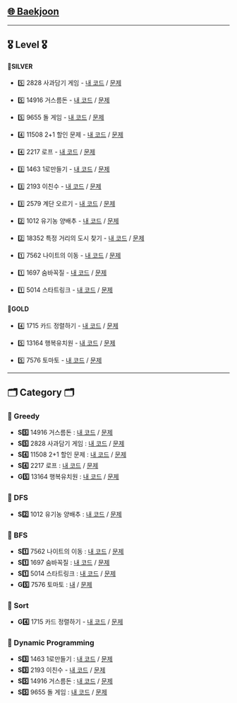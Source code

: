 ## [🌐 Baekjoon](https://www.acmicpc.net/)

---

## 🎖️ Level 🎖️
#### 📍SILVER
- 5️⃣ 2828 사과담기 게임 - [내 코드](https://github.com/yougi8/CodingTestStudy/blob/main/Baekjoon/greedy/apple.py) / [문제](https://www.acmicpc.net/problem/2828)
- 5️⃣ 14916 거스름돈 - [내 코드](https://github.com/yougi8/CodingTestStudy/blob/main/Baekjoon/greedy/change.py) / [문제](https://www.acmicpc.net/problem/14916)
- 5️⃣ 9655 돌 게임 - [내 코드](https://github.com/yougi8/CodingTestStudy/blob/main/Baekjoon/dp/dp_stone.py) / [문제](https://www.acmicpc.net/problem/9655)   
  
- 4️⃣ 11508 2+1 할인 문제 - [내 코드](https://github.com/yougi8/CodingTestStudy/blob/main/Baekjoon/greedy/buy2get1.py) / [문제](https://www.acmicpc.net/problem/11508)
- 4️⃣ 2217 로프 - [내 코드](https://github.com/yougi8/CodingTestStudy/blob/main/Baekjoon/greedy/rope.py) / [문제](https://www.acmicpc.net/problem/2217)   
  
- 3️⃣ 1463 1로만들기 - [내 코드](https://github.com/yougi8/CodingTestStudy/blob/main/Baekjoon/dp/dp_makeOne.py) / [문제](https://www.acmicpc.net/problem/1463)
- 3️⃣ 2193 이친수 - [내 코드](https://github.com/yougi8/CodingTestStudy/blob/main/Baekjoon/dp/dp_pinary.py) / [문제](https://www.acmicpc.net/problem/2193)
- 3️⃣ 2579 계단 오르기 - [내 코드](https://github.com/yougi8/CodingTestStudy/blob/main/Baekjoon/dp/dp_stairs.py) / [문제](https://www.acmicpc.net/problem/2579)   
  
- 2️⃣ 1012 유기농 양배추 - [내 코드](https://github.com/yougi8/CodingTestStudy/blob/main/Baekjoon/dfs_bfs/dfs_cabbage_recursive.py) / [문제](https://www.acmicpc.net/problem/1012)
- 2️⃣ 18352 특정 거리의 도시 찾기 - [내 코드](https://github.com/yougi8/CodingTestStudy/blob/main/%EC%9D%B4%EC%BD%94%ED%85%8C/%EA%B8%B0%EC%B6%9C%EB%AC%B8%EC%A0%9C/13_DFS%3ABFS/test_15_distanceCity.py) / [문제](https://www.acmicpc.net/problem/18352)   
  
- 1️⃣ 7562 나이트의 이동 - [내 코드](https://github.com/yougi8/CodingTestStudy/blob/main/Baekjoon/dfs_bfs/knight_move.py) / [문제](https://www.acmicpc.net/problem/7562)
- 1️⃣ 1697 숨바꼭질 - [내 코드](https://github.com/yougi8/CodingTestStudy/blob/main/Baekjoon/dfs_bfs/bfs_hideAndSeek.py) / [문제](https://www.acmicpc.net/problem/1697)
- 1️⃣ 5014 스타트링크 - [내 코드](https://github.com/yougi8/CodingTestStudy/blob/main/Baekjoon/dfs_bfs/bfs_startLink.py) / [문제](https://www.acmicpc.net/problem/5014)
#### 📍GOLD
- 4️⃣ 1715 카드 정렬하기 - [내 코드](https://github.com/yougi8/CodingTestStudy/blob/main/%EC%9D%B4%EC%BD%94%ED%85%8C/%EA%B8%B0%EC%B6%9C%EB%AC%B8%EC%A0%9C/14_%EC%A0%95%EB%A0%AC/test_26_card.py) / [문제](https://www.acmicpc.net/problem/1715)   
  
- 5️⃣ 13164 행복유치원 - [내 코드](https://github.com/yougi8/CodingTestStudy/blob/main/Baekjoon/greedy/happyKinderGarden.py) / [문제](https://www.acmicpc.net/problem/13164)
- 5️⃣ 7576 토마토 - [내 코드](https://github.com/yougi8/CodingTestStudy/blob/main/Baekjoon/dfs_bfs/bfs_tomato.py) / [문제](https://www.acmicpc.net/problem/7576)
---

## 🗂️ Category 🗂️
### 🌱 Greedy
- **S5️⃣** 14916 거스름돈 : [내 코드](https://github.com/yougi8/CodingTestStudy/blob/main/Baekjoon/greedy/change.py) / [문제](https://www.acmicpc.net/problem/14916)
- **S5️⃣** 2828 사과담기 게임 : [내 코드](https://github.com/yougi8/CodingTestStudy/blob/main/Baekjoon/greedy/apple.py) / [문제](https://www.acmicpc.net/problem/2828)
- **S4️⃣** 11508 2+1 할인 문제 : [내 코드](https://github.com/yougi8/CodingTestStudy/blob/main/Baekjoon/greedy/buy2get1.py) / [문제](https://www.acmicpc.net/problem/11508)
- **S4️⃣** 2217 로프 : [내 코드](https://github.com/yougi8/CodingTestStudy/blob/main/Baekjoon/greedy/rope.py) / [문제](https://www.acmicpc.net/problem/2217)  
- **G5️⃣** 13164 행복유치원 : [내 코드](https://github.com/yougi8/CodingTestStudy/blob/main/Baekjoon/greedy/happyKinderGarden.py) / [문제](https://www.acmicpc.net/problem/13164)

### 🌱 DFS
- **S2️⃣** 1012 유기농 양배추 : [내 코드](https://github.com/yougi8/CodingTestStudy/blob/main/Baekjoon/dfs_bfs/dfs_cabbage_recursive.py) / [문제](https://www.acmicpc.net/problem/1012)

### 🌱 BFS
- **S1️⃣** 7562 나이트의 이동 : [내 코드](https://github.com/yougi8/CodingTestStudy/blob/main/Baekjoon/dfs_bfs/knight_move.py) / [문제](https://www.acmicpc.net/problem/7562)
- **S1️⃣** 1697 숨바꼭질 : [내 코드](https://github.com/yougi8/CodingTestStudy/blob/main/Baekjoon/dfs_bfs/bfs_hideAndSeek.py) / [문제](https://www.acmicpc.net/problem/1697)
- **S1️⃣** 5014 스타트링크 : [내 코드](https://github.com/yougi8/CodingTestStudy/blob/main/Baekjoon/dfs_bfs/bfs_startLink.py) / [문제](https://www.acmicpc.net/problem/5014)
- **G5️⃣** 7576 토마토 : [내](https://github.com/yougi8/CodingTestStudy/blob/main/Baekjoon/dfs_bfs/bfs_tomato.py) / [문제](https://www.acmicpc.net/problem/7576)

### 🌱 Sort
- **G4️⃣** 1715 카드 정렬하기 - [내 코드](https://github.com/yougi8/CodingTestStudy/blob/main/%EC%9D%B4%EC%BD%94%ED%85%8C/%EA%B8%B0%EC%B6%9C%EB%AC%B8%EC%A0%9C/14_%EC%A0%95%EB%A0%AC/test_26_card.py) / [문제](https://www.acmicpc.net/problem/1715)

### 🌱 Dynamic Programming
- **S3️⃣** 1463 1로만들기 : [내 코드](https://github.com/yougi8/CodingTestStudy/blob/main/Baekjoon/dp/dp_makeOne.py) / [문제](https://www.acmicpc.net/problem/1463)
- **S3️⃣** 2193 이친수 - [내 코드](https://github.com/yougi8/CodingTestStudy/blob/main/Baekjoon/dp/dp_pinary.py) / [문제](https://www.acmicpc.net/problem/2193)
- **S5️⃣** 14916 거스름돈 : [내 코드](https://github.com/yougi8/CodingTestStudy/blob/main/Baekjoon/greedy/change.py) / [문제](https://www.acmicpc.net/problem/14916)
- **S5️⃣** 9655 돌 게임 : [내 코드](https://github.com/yougi8/CodingTestStudy/blob/main/Baekjoon/dp/dp_stone.py) / [문제](https://www.acmicpc.net/problem/9655) 

